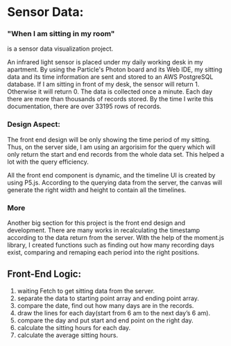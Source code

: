 # Sensor Data:

### "When I am sitting in my room"
is a sensor data visualization project. 

An infrared light sensor is placed under my daily working desk in my apartment. By using the Particle's Photon board and its Web IDE, my sitting data and its time information are sent and stored to an AWS PostgreSQL database. If I am sitting in front of my desk, the sensor will return 1. Otherwise it will return 0. The data is collected once a minute. Each day there are more than thousands of records stored. By the time I write this documentation, there are over 33195 rows of records. 

### Design Aspect:

The front end design will be only showing the time period of my sitting. Thus, on the server side, I am using an argorisim for the query which will only return the start and end records from the whole data set. This helped a lot with the query efficiency. 

All the front end component is dynamic, and the timeline UI is created by using P5.js. According to the querying data from the server, the canvas will generate the right width and height to contain all the timelines. 

### More
Another big section for this project is the front end design and development. There are many works in recalculating the timestamp according to the data return from the server. With the help of the moment.js library, I created functions such as finding out how many recording days exist, comparing and remaping each period into the right positions.  

## Front-End Logic:
1. waiting Fetch to get sitting data from the server.
2. separate the data to starting point array and ending point array.
3. compare the date, find out how many days are in the records.
4. draw the lines for each day(start from 6 am to the next day’s 6 am).
5. compare the day and put start and end point on the right day. 
6. calculate the sitting hours for each day.
7. calculate the average sitting hours. 